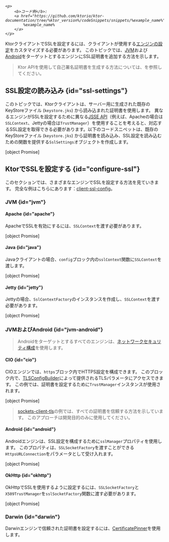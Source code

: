 [//]: # (title: KtorクライアントにおけるSSL)

<show-structure for="chapter" depth="3"/>
<primary-label ref="client-plugin"/>

<tldr>
<var name="example_name" value="client-ssl-config"/>

    <p>
        <b>コード例</b>:
        <a href="https://github.com/ktorio/ktor-documentation/tree/%ktor_version%/codeSnippets/snippets/%example_name%">
            %example_name%
        </a>
    </p>
    
</tldr>

KtorクライアントでSSLを設定するには、クライアントが使用する[エンジンの設定](client-engines.md#configure)をカスタマイズする必要があります。
このトピックでは、[JVM](client-engines.md#jvm)および[Android](client-engines.md#jvm-android)をターゲットとするエンジンにSSL証明書を追加する方法を示します。

> Ktor APIを使用して自己署名証明書を生成する方法については、[](server-ssl.md#self-signed)を参照してください。

## SSL設定の読み込み {id="ssl-settings"}

このトピックでは、Ktorクライアントは、サーバー用に生成された既存のKeyStoreファイル (`keystore.jks`) から読み込まれた証明書を使用します。
異なるエンジンがSSLを設定するために異なる[JSSE API](https://docs.oracle.com/en/java/javase/17/security/java-secure-socket-extension-jsse-reference-guide.html#GUID-B7AB25FA-7F0C-4EFA-A827-813B2CE7FBDC)（例えば、Apacheの場合は`SSLContext`、Jettyの場合は`TrustManager`）を使用することを考えると、対応するSSL設定を取得できる必要があります。以下のコードスニペットは、既存のKeyStoreファイル (`keystore.jks`) から証明書を読み込み、SSL設定を読み込むための関数を提供する`SslSettings`オブジェクトを作成します。

[object Promise]

## KtorでSSLを設定する {id="configure-ssl"}

このセクションでは、さまざまなエンジンでSSLを設定する方法を見ていきます。
完全な例はこちらにあります：[client-ssl-config](https://github.com/ktorio/ktor-documentation/tree/%ktor_version%/codeSnippets/snippets/client-ssl-config)。

### JVM {id="jvm"}

#### Apache {id="apache"}

ApacheでSSLを有効にするには、`SSLContext`を渡す必要があります。

[object Promise]

#### Java {id="java"}

Javaクライアントの場合、`config`ブロック内の`sslContext`関数に`SSLContext`を渡します。

[object Promise]

#### Jetty {id="jetty"}

Jettyの場合、`SslContextFactory`のインスタンスを作成し、`SSLContext`を渡す必要があります。

[object Promise]

### JVMおよびAndroid {id="jvm-android"}

> Androidをターゲットとするすべてのエンジンは、[ネットワークセキュリティ構成](https://developer.android.com/training/articles/security-config)を使用します。

#### CIO {id="cio"}

CIOエンジンでは、`https`ブロック内でHTTPS設定を構成できます。
このブロック内で、[TLSConfigBuilder](https://api.ktor.io/ktor-network/ktor-network-tls/io.ktor.network.tls/-t-l-s-config-builder/index.html)によって提供されるTLSパラメータにアクセスできます。
この例では、証明書を設定するために`TrustManager`インスタンスが使用されます。

[object Promise]

> [sockets-client-tls](https://github.com/ktorio/ktor-documentation/tree/%ktor_version%/codeSnippets/snippets/sockets-client-tls)の例では、すべての証明書を信頼する方法を示しています。
> このアプローチは開発目的のみに使用してください。

#### Android {id="android"}

Androidエンジンは、SSL設定を構成するために`sslManager`プロパティを使用します。
このプロパティは、`SSLSocketFactory`を渡すことができる`HttpsURLConnection`をパラメータとして受け入れます。

[object Promise]

#### OkHttp {id="okhttp"}

OkHttpでSSLを使用するように設定するには、`SSLSocketFactory`と`X509TrustManager`を`sslSocketFactory`関数に渡す必要があります。

[object Promise]

### Darwin {id="darwin"}

Darwinエンジンで信頼された証明書を設定するには、[CertificatePinner](https://api.ktor.io/ktor-client/ktor-client-darwin/io.ktor.client.engine.darwin.certificates/-certificate-pinner/index.html)を使用します。